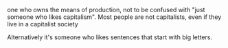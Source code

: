 one who owns the means of production, not to be confused with "just someone who likes capitalism". Most people are not capitalists, even if they live in a capitalist society

Alternatively it's someone who likes sentences that start with big letters.
